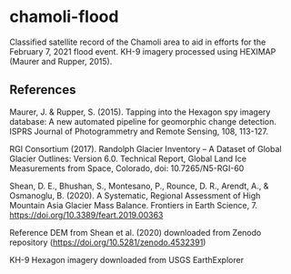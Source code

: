 # chamoli-flood
Classified satellite record of the Chamoli area to aid in efforts for the February 7, 2021 flood event. KH-9 imagery processed using HEXIMAP (Maurer and Rupper, 2015).


## References 

Maurer, J. & Rupper, S. (2015). Tapping into the Hexagon spy imagery database: A new automated pipeline for geomorphic change detection. ISPRS Journal of Photogrammetry and Remote Sensing, 108, 113-127.

RGI Consortium (2017). Randolph Glacier Inventory – A Dataset of Global Glacier Outlines: Version 6.0. Technical Report, Global Land Ice Measurements from Space, Colorado, doi: 10.7265/N5-RGI-60

Shean, D. E., Bhushan, S., Montesano, P., Rounce, D. R., Arendt, A., & Osmanoglu, B. (2020). A Systematic, Regional Assessment of High Mountain Asia Glacier Mass Balance. Frontiers in Earth Science, 7. https://doi.org/10.3389/feart.2019.00363

Reference DEM from Shean et al. (2020) downloaded from Zenodo repository (https://doi.org/10.5281/zenodo.4532391)

KH-9 Hexagon imagery downloaded from USGS EarthExplorer
